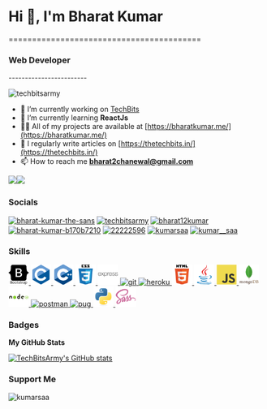 <h1 align="left">Hi 👋, I'm Bharat Kumar</h1>
=========================================
<h3 align="left">Web Developer</h3>
------------------------

<p align="left"> <img src="https://komarev.com/ghpvc/?username=techbitsarmy&label=Profile%20views&color=0e75b6&style=flat" alt="techbitsarmy" /> </p>

- 🔭 I’m currently working on [TechBits](https://thetechbits.in/)
- 🌱 I’m currently learning **ReactJs**
- 👨‍💻 All of my projects are available at [https://bharatkumar.me/](https://bharatkumar.me/)
- 📝 I regularly write articles on [https://thetechbits.in/](https://thetechbits.in/)
- 📫 How to reach me **bharat2chanewal@gmail.com**

<a href="https://www.twitter.com/bharat12kumar" target="_blank" rel="noreferrer"><img
src="https://img.shields.io/twitter/follow/bharat12kumar?logo=twitter&style=for-the-badge&color=a855f7&labelColor=1c1917"
/></a><a href="https://www.github.com/techbitsarmy" target="_blank" rel="noreferrer"><img
src="https://img.shields.io/github/followers/techbitsarmy?logo=github&style=for-the-badge&color=a855f7&labelColor=1c1917" /></a>

### Socials
<p align="left">
<a href="https://codepen.io/bharat-kumar-the-sans" target="blank"><img align="center" src="https://raw.githubusercontent.com/rahuldkjain/github-profile-readme-generator/master/src/images/icons/Social/codepen.svg" alt="bharat-kumar-the-sans" height="30" width="40" /></a>
<a href="https://dev.to/techbitsarmy" target="blank"><img align="center" src="https://raw.githubusercontent.com/rahuldkjain/github-profile-readme-generator/master/src/images/icons/Social/devto.svg" alt="techbitsarmy" height="30" width="40" /></a>
<a href="https://twitter.com/bharat12kumar" target="blank"><img align="center" src="https://raw.githubusercontent.com/rahuldkjain/github-profile-readme-generator/master/src/images/icons/Social/twitter.svg" alt="bharat12kumar" height="30" width="40" /></a>
<a href="https://linkedin.com/in/bharat-kumar-b170b7210" target="blank"><img align="center" src="https://raw.githubusercontent.com/rahuldkjain/github-profile-readme-generator/master/src/images/icons/Social/linked-in-alt.svg" alt="bharat-kumar-b170b7210" height="30" width="40" /></a>
<a href="https://stackoverflow.com/users/22222596" target="blank"><img align="center" src="https://raw.githubusercontent.com/rahuldkjain/github-profile-readme-generator/master/src/images/icons/Social/stack-overflow.svg" alt="22222596" height="30" width="40" /></a>
<a href="https://kaggle.com/kumarsaa" target="blank"><img align="center" src="https://raw.githubusercontent.com/rahuldkjain/github-profile-readme-generator/master/src/images/icons/Social/kaggle.svg" alt="kumarsaa" height="30" width="40" /></a>
<a href="https://instagram.com/kumar__saa" target="blank"><img align="center" src="https://raw.githubusercontent.com/rahuldkjain/github-profile-readme-generator/master/src/images/icons/Social/instagram.svg" alt="kumar__saa" height="30" width="40" /></a>
</p>

### Skills
<p align="left"> <a href="https://getbootstrap.com" target="_blank" rel="noreferrer"> <img src="https://raw.githubusercontent.com/devicons/devicon/master/icons/bootstrap/bootstrap-plain-wordmark.svg" alt="bootstrap" width="40" height="40"/> </a> <a href="https://www.cprogramming.com/" target="_blank" rel="noreferrer"> <img src="https://raw.githubusercontent.com/devicons/devicon/master/icons/c/c-original.svg" alt="c" width="40" height="40"/> </a> <a href="https://www.w3schools.com/cpp/" target="_blank" rel="noreferrer"> <img src="https://raw.githubusercontent.com/devicons/devicon/master/icons/cplusplus/cplusplus-original.svg" alt="cplusplus" width="40" height="40"/> </a> <a href="https://www.w3schools.com/css/" target="_blank" rel="noreferrer"> <img src="https://raw.githubusercontent.com/devicons/devicon/master/icons/css3/css3-original-wordmark.svg" alt="css3" width="40" height="40"/> </a> <a href="https://expressjs.com" target="_blank" rel="noreferrer"> <img src="https://raw.githubusercontent.com/devicons/devicon/master/icons/express/express-original-wordmark.svg" alt="express" width="40" height="40"/> </a> <a href="https://git-scm.com/" target="_blank" rel="noreferrer"> <img src="https://www.vectorlogo.zone/logos/git-scm/git-scm-icon.svg" alt="git" width="40" height="40"/> </a> <a href="https://heroku.com" target="_blank" rel="noreferrer"> <img src="https://www.vectorlogo.zone/logos/heroku/heroku-icon.svg" alt="heroku" width="40" height="40"/> </a> <a href="https://www.w3.org/html/" target="_blank" rel="noreferrer"> <img src="https://raw.githubusercontent.com/devicons/devicon/master/icons/html5/html5-original-wordmark.svg" alt="html5" width="40" height="40"/> </a> <a href="https://www.java.com" target="_blank" rel="noreferrer"> <img src="https://raw.githubusercontent.com/devicons/devicon/master/icons/java/java-original.svg" alt="java" width="40" height="40"/> </a> <a href="https://developer.mozilla.org/en-US/docs/Web/JavaScript" target="_blank" rel="noreferrer"> <img src="https://raw.githubusercontent.com/devicons/devicon/master/icons/javascript/javascript-original.svg" alt="javascript" width="40" height="40"/> </a> <a href="https://www.mongodb.com/" target="_blank" rel="noreferrer"> <img src="https://raw.githubusercontent.com/devicons/devicon/master/icons/mongodb/mongodb-original-wordmark.svg" alt="mongodb" width="40" height="40"/> </a> <a href="https://nodejs.org" target="_blank" rel="noreferrer"> <img src="https://raw.githubusercontent.com/devicons/devicon/master/icons/nodejs/nodejs-original-wordmark.svg" alt="nodejs" width="40" height="40"/> </a> <a href="https://postman.com" target="_blank" rel="noreferrer"> <img src="https://www.vectorlogo.zone/logos/getpostman/getpostman-icon.svg" alt="postman" width="40" height="40"/> </a> <a href="https://pugjs.org" target="_blank" rel="noreferrer"> <img src="https://cdn.worldvectorlogo.com/logos/pug.svg" alt="pug" width="40" height="40"/> </a> <a href="https://www.python.org" target="_blank" rel="noreferrer"> <img src="https://raw.githubusercontent.com/devicons/devicon/master/icons/python/python-original.svg" alt="python" width="40" height="40"/> </a> <a href="https://sass-lang.com" target="_blank" rel="noreferrer"> <img src="https://raw.githubusercontent.com/devicons/devicon/master/icons/sass/sass-original.svg" alt="sass" width="40" height="40"/> </a> </p>

### Badges
<b>My GitHub Stats</b>

<a href="http://www.github.com/techbitsarmy"><img src="https://github-readme-stats.vercel.app/api?username=techbitsarmy&show_icons=true&hide=&count_private=true&title_color=a855f7&text_color=ffffff&icon_color=a855f7&bg_color=1c1917&hide_border=true&show_icons=true" alt="TechBitsArmy's GitHub stats" /></a>

### Support Me
<p><a href="https://www.buymeacoffee.com/kumarsaa"> <img align="left" src="https://cdn.buymeacoffee.com/buttons/v2/default-yellow.png" height="50" width="210" alt="kumarsaa" /></a></p><br><br>

